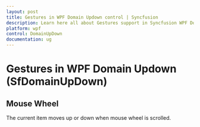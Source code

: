 ```yaml
---
layout: post
title: Gestures in WPF Domain Updown control | Syncfusion
description: Learn here all about Gestures support in Syncfusion WPF Domain Updown (SfDomainUpDown) control and more.
platform: wpf
control: DomainUpDown
documentation: ug
---
```


# Gestures in WPF Domain Updown (SfDomainUpDown)

## Mouse Wheel

The current item moves up or down when mouse wheel is scrolled.

